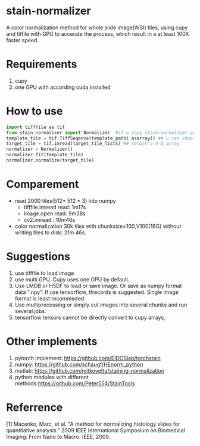 # stain-normalizer
A color normalization method for  whole slide image(WSI) tiles, using cupy and tiffile with GPU to accerate the process, which result in a at least 100X faster speed.

# Requirements
  1. cupy
  2. one GPU with according cuda installed
# How to use
```python
import tifffile as tif
from stain-normalizer import Normalizer  #if u copy stain-normalizer.py file in working directory
template_tile = tif.TiffSeqence(template_path).asarray() ## u can choose one or several template tiles, but make sure shape of template_tile is 4-D array
target_tile = tif.imread(target_tile_lists) ## return a 4-D array
normalizer = Normalizer()
normalizer.fit(template_tile)     
normalizer.normalize(target_tile) 
```
# Comparement
  * read 2000 tiles(512* 512 * 3) into numpy
    - tifffile.imread read: 1m17s
    - Image.open read: 9m38s
    - cv2.imread : 10m46s
  * color normalization 30k tiles with chunksize=100,V100(16G) without writing tiles to disk: 21m 46s.
# Suggestions
  1. use tifffile to load image
  2. use multi GPU. Cupy uses one GPU by default.
  3. Use LMDB or H5DF to load or save image. Or save as numpy format data ".npy". If use tensorflow, tfrecords is suggested. Single image format is least recommeded.
  4. Use multiprocessing or simply cut images into several chunks and run several jobs.
  5. tensorflow tensors cannot be directly convert to cupy arrays,  
  
# Other implements
  1. pytorch implement: https://github.com/EIDOSlab/torchstain
  2. numpy: https://github.com/schaugf/HEnorm_python
  3. matlab: https://github.com/mitkovetta/staining-normalization
  4. python modules with different methods:https://github.com/Peter554/StainTools
  
# Referrence
[1] Macenko, Marc, et al. "A method for normalizing histology slides for quantitative analysis." 2009 IEEE International Symposium on Biomedical Imaging: From Nano to Macro. IEEE, 2009.



  
